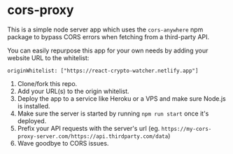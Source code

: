 # cors-proxy

This is a simple node server app which uses the `cors-anywhere` npm package to bypass CORS errors when fetching from a third-party API.

You can easily repurpose this app for your own needs by adding your website URL to the whitelist:
```
originWhitelist: ["https://react-crypto-watcher.netlify.app"]
```

1. Clone/fork this repo.
2. Add your URL(s) to the origin whitelist.
3. Deploy the app to a service like Heroku or a VPS and make sure Node.js is installed.
4. Make sure the server is started by running `npm run start` once it's deployed.
5. Prefix your API requests with the server's url (eg. `https://my-cors-proxy-server.com/https://api.thirdparty.com/data`)
6. Wave goodbye to CORS issues.
